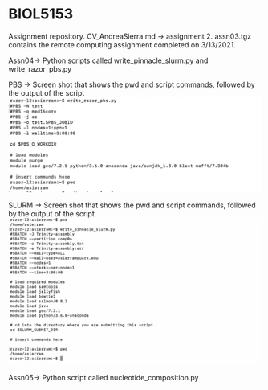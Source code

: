 # BIOL5153

Assignment repository. 
CV_AndreaSierra.md -> assignment 2. 
assn03.tgz contains the remote computing assignment completed on 3/13/2021. 


Assn04-> Python scripts called write_pinnacle_slurm.py and write_razor_pbs.py

PBS -> Screen shot that shows the pwd and script commands, followed by the output of the script
![PBS](PBS.png)

SLURM -> Screen shot that shows the pwd and script commands, followed by the output of the script
![SLURM](SLURM.png)


Assn05-> Python script called nucleotide_composition.py 